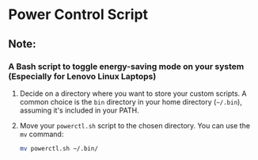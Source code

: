 # Power Control Script

## Note:
### A Bash script to toggle energy-saving mode on your system (Especially for Lenovo Linux Laptops)

1. Decide on a directory where you want to store your custom scripts. A common choice is the `bin` directory in your home directory (`~/.bin`), assuming it's included in your PATH.

2. Move your `powerctl.sh` script to the chosen directory. You can use the `mv` command:
   ```bash
   mv powerctl.sh ~/.bin/
